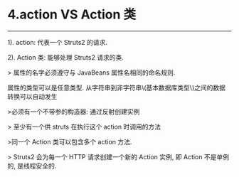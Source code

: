 # 4.action VS Action 类

---

1\). action: 代表一个  Struts2 的请求.

2\). Action 类: 能够处理 Struts2 请求的类.

&gt; 属性的名字必须遵守与 JavaBeans 属性名相同的命名规则.

属性的类型可以是任意类型. 从字符串到非字符串\\(基本数据库类型\\)之间的数据转换可以自动发生

&gt;必须有一个不带参的构造器: 通过反射创建实例

&gt; 至少有一个供 struts 在执行这个 action 时调用的方法

&gt;同一个 Action 类可以包含多个 action 方法.

&gt; Struts2 会为每一个 HTTP 请求创建一个新的 Action 实例, 即 Action 不是单例的, 是线程安全的.

